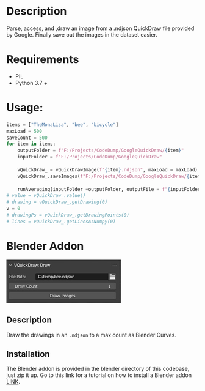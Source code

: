# Description
Parse, access, and ,draw an image from a .ndjson QuickDraw file provided by Google. Finally save out the images in the dataset easier.

# Requirements
- PIL
- Python 3.7 +

# Usage:
``` python
items = ["TheMonaLisa", "bee", "bicycle"]
maxLoad = 500
saveCount = 500
for item in items:
    outputFolder = f"F:/Projects/CodeDump/GoogleQuickDraw/{item}"
    inputFolder = f"F:/Projects/CodeDump/GoogleQuickDraw"
    
    vQuickDraw_ = vQuickDrawImage(f"{item}.ndjson", maxLoad = maxLoad)
    vQuickDraw_.saveImages(f"F:/Projects/CodeDump/GoogleQuickDraw/{item}", saveCount, thickness = 5)
    
    runAveraging(inputFolder =outputFolder, outputFile = f"{inputFolder}/{item}_Average.png",showImage=False)
# value = vQuickDraw_.value()
# drawing = vQuickDraw_.getDrawing(0)
v = 0
# drawingPs = vQuickDraw_.getDrawingPoints(0)
# lines = vQuickDraw_.getLinesAsNumpy(0)
```

# Blender Addon
![Image](blender\vQuickDrawDraw\media\vQuickDraw_DrawPanel.jpg)

## Description
Draw the drawings in an ```.ndjson``` to a max count as Blender Curves.
## Installation
The Blender addon is provided in the blender directory of this codebase, just zip it up.
Go to this link for a tutorial on how to install a Blender addon [LINK](https://github.com/rlguy/Blender-FLIP-Fluids/wiki/Addon-Installation-and-Uninstallation).
